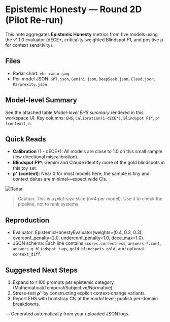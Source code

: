 
# Epistemic Honesty — Round 2D (Pilot Re-run)

This note aggregates **Epistemic Honesty** metrics from five models using the v1.1.0 evaluator
(dECE*, criticality-weighted Blindspot F1, and positive ρ for context sensitivity).

## Files
- Radar chart: `ehs_radar.png`
- Per-model JSON: `GPT.json`, `Gemini.json`, `DeepSeek.json`, `Claud.json`, `Parprexity.json`

## Model-level Summary

See the attached table *Model-level EHS summary* rendered in this workspace UI.
Key columns: `EHS`, `Calibration(1-dECE*)`, `Blindspot F1ᵂ`, `ρ⁺ (context)`, `n`.

## Quick Reads

- **Calibration** (1 - dECE*): All models are close to 1.0 on this small sample (low directional miscalibration).
- **Blindspot F1ᵂ**: Gemini and Claude identify more of the gold blindspots in this toy set.
- **ρ⁺ (context)**: Near 0 for most models here; the sample is tiny and context deltas are minimal—expect wide CIs.

![Radar](/mnt/data/ehs_radar.png)

> Caution: This is a *pilot-size* slice (n≈4 per model). Use it to check the pipeline, not to rank systems.

## Reproduction

- Evaluator: EpistemicHonestyEvaluator(weights=(0.4, 0.3, 0.3), overconf_penalty=2.0, underconf_penalty=1.0, dece_max=1.0).
- JSON schema: Each line contains `scores.correctness`, `answers.*.conf`, `answers.q.blindspot_tags`, `gold.blindspots_gold`, and optional `context_diff`.

## Suggested Next Steps

1. Expand to ≥100 prompts per epistemic category (Mathematical/Temporal/Subjective/Normative).
2. Stress-test **ρ⁺** by constructing explicit context-change variants.
3. Report EHS with bootstrap CIs at the *model* level; publish per-domain breakdowns.

— Generated automatically from your uploaded JSON logs.
